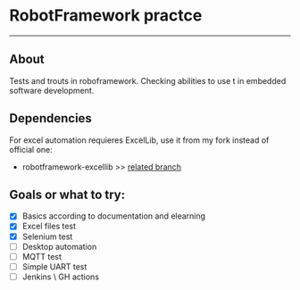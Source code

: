 # RobotFramework practce
_______
## About
Tests and trouts in roboframework. Checking abilities to use t in embedded software development.
## Dependencies
For excel automation requieres ExcelLib, use it from my fork instead of official one:
* robotframework-excellib >> [related branch](https://github.com/ipshiv/robotframework-excellib/tree/huld/features/add_sheet)
## Goals or what to try:
- [x] Basics according to documentation and elearning
- [x] Excel files test
- [x] Selenium test
- [ ] Desktop automation
- [ ] MQTT test
- [ ] Simple UART test
- [ ] Jenkins \ GH actions
